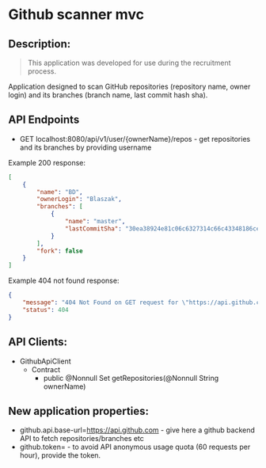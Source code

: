 Github scanner mvc
===

## Description:

> This application was developed for use during the recruitment process.

Application designed to scan GitHub repositories (repository name, owner login) and
its branches (branch name, last commit hash sha).

## API Endpoints

* GET localhost:8080/api/v1/user/{ownerName}/repos - get repositories and its branches by providing username

Example 200 response:

```json
[
    {
        "name": "BD",
        "ownerLogin": "Blaszak",
        "branches": [
            {
                "name": "master",
                "lastCommitSha": "30ea38924e81c06c6327314c66c43348186ce29f"
            }
        ],
        "fork": false
    }
]
```

Example 404 not found response:

```json
{
    "message": "404 Not Found on GET request for \"https://api.github.com/users/Gienio454555454/repos\": \"{\"message\":\"Not Found\",\"documentation_url\":\"https://docs.github.com/rest/repos/repos#list-repositories-for-a-user\",\"status\":\"404\"}\"",
    "status": 404
}
```

## API Clients:

* GithubApiClient
    * Contract
      *  public @Nonnull Set<GitRemoteRepositoryDetails> getRepositories(@Nonnull String ownerName)


## New application properties:

* github.api.base-url=https://api.github.com - give here a github backend API to fetch repositories/branches etc
* github.token= - to avoid API anonymous usage quota (60 requests per hour), provide the token.